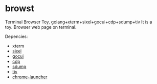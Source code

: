 # browst
Terminal Browser Toy, golang+xterm+sixel+gocui+cdp+sdump+tiv
It is a toy. Browser web page on terminal.

Depencies:
- xterm
- [sixel](https://github.com/saitoha/libsixel)
- [gocui](https://github.com/jroimartin/gocui)
- [cdp](https://github.com/mafredri/cdp)
- [sdump](https://github.com/uobikiemukot/sdump)
- [tiv](https://github.com/stefanhaustein/TerminalImageViewer)
- [chrome-launcher](https://github.com/chromedp/launcher)
